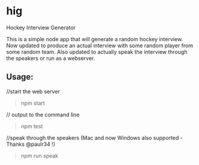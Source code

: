 # hig
Hockey Interview Generator

This is a simple node app that will generate a random hockey interview. Now updated to produce an actual interview with some random player from some random team. Also updated to actually speak the interview through the speakers or run as a webserver.

## Usage:  
//start the web server  
> npm start  

// output to the command line  
> npm test  

//speak through the speakers (Mac and now Windows also supported - Thanks @paulr34 !)  
> npm run speak  